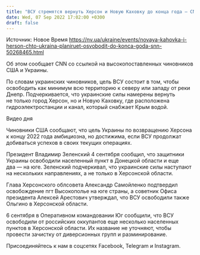 ```yaml
---
title: "ВСУ стремятся вернуть Херсон и Новую Каховку до конца года — СNN"
date: Wed, 07 Sep 2022 17:02:00 +0300
draft: false
---
```

Источник: Новое Время https://nv.ua/ukraine/events/novaya-kahovka-i-herson-chto-ukraina-planiruet-osvobodit-do-konca-goda-snn-50268465.html


Об этом сообщает CNN со ссылкой на высокопоставленных чиновников США и Украины.

По словам украинских чиновников, цель ВСУ состоит в том, чтобы освободить как минимум всю территорию к северу или западу от реки Днепр. Подчеркивается, что украинские силы намерены вернуть не только город Херсон, но и Новую Каховку, где расположена гидроэлектростанции и канал, который снабжает Крым водой.

 Видео дня   

Чиновники США сообщают, что цель Украины по возвращению Херсона к концу 2022 года амбициозна, но достижима, если ВСУ продолжат добиваться успехов в своих текущих операциях.

Президент Владимир Зеленский 4 сентября сообщил, что защитники Украины освободили населенный пункт в Донецкой области и еще два — на юге. Зеленский подчеркивал, что украинские силы наступают на нескольких направлениях, а не только в Херсонской области.

Глава Херсонского облсовета Александр Самойленко подтвердил освобождение пгт Высокополье на юге страны, а советник Офиса президента Алексей Арестович утверждал, что ВСУ освободили также Ольгино в Херсонской области.

6 сентября в Оперативном командовании Юг сообщили, что ВСУ освободили от российских оккупантов еще несколько населенных пунктов в Херсонской области. Их название не уточняют, чтобы провести зачистку от диверсионных групп и разминирование.

Присоединяйтесь к нам в соцсетях Facebook, Telegram и Instagram.
